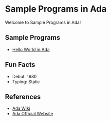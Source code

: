 # Sample Programs in Ada

Welcome to Sample Programs in Ada!

## Sample Programs

- [Hello World in Ada](https://github.com/jrg94/sample-programs/issues/70)

## Fun Facts

- Debut: 1980
- Typing: Static

## References

- [Ada Wiki](https://en.wikipedia.org/wiki/Ada_(programming_language))
- [Ada Official Website](http://www.adaic.org/)
